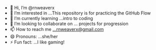 - 👋 Hi, I’m @rnweaverx
- 👀 I’m interested in ...This repository is for practicing the GitHub Flow
- 🌱 I’m currently learning ...intro to coding
- 💞️ I’m looking to collaborate on ... projects for progression
- 📫 How to reach me ...rnweaverx@gmail.com
- 😄 Pronouns: ...she/her
- ⚡ Fun fact: ...I like gaming! 

<!---
rnweaverx/rnweaverx is a ✨ special ✨ repository because its `README.md` (this file) appears on your GitHub profile.
You can click the Preview link to take a look at your changes.
--->
